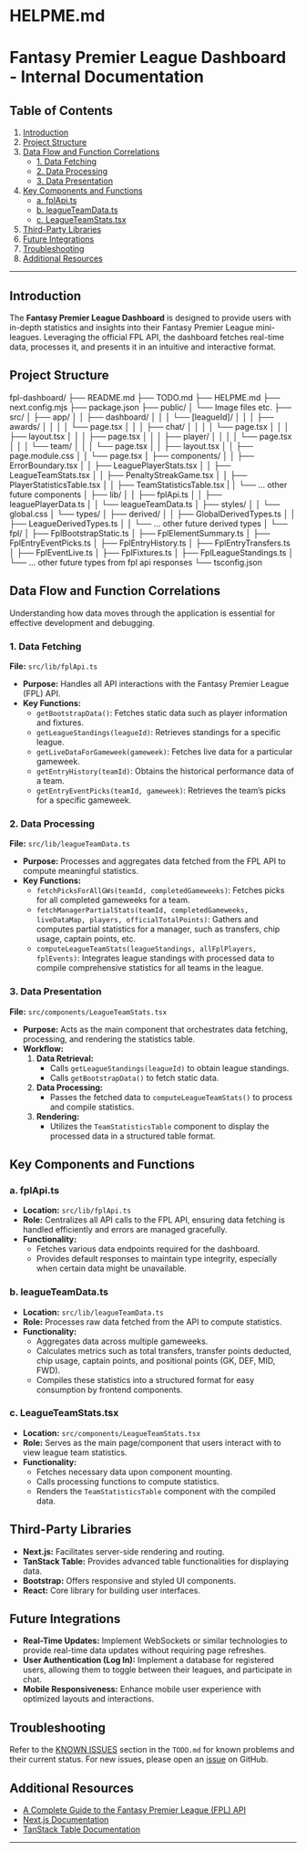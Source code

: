 # HELPME.md

# Fantasy Premier League Dashboard - Internal Documentation

## Table of Contents

1. [Introduction](#introduction)
2. [Project Structure](#project-structure)
3. [Data Flow and Function Correlations](#data-flow-and-function-correlations)
    - [1. Data Fetching](#1-data-fetching)
    - [2. Data Processing](#2-data-processing)
    - [3. Data Presentation](#3-data-presentation)
4. [Key Components and Functions](#key-components-and-functions)
    - [a. fplApi.ts](#a-fplapitsts)
    - [b. leagueTeamData.ts](#b-leagueteamdatats)
    - [c. LeagueTeamStats.tsx](#c-leagueteamstattsx)
5. [Third-Party Libraries](#third-party-libraries)
6. [Future Integrations](#future-integrations)
7. [Troubleshooting](#troubleshooting)
8. [Additional Resources](#additional-resources)

---

## Introduction

The **Fantasy Premier League Dashboard** is designed to provide users with in-depth statistics and insights into their Fantasy Premier League mini-leagues. Leveraging the official FPL API, the dashboard fetches real-time data, processes it, and presents it in an intuitive and interactive format.

## Project Structure

fpl-dashboard/
├── README.md
├── TODO.md
├── HELPME.md
├── next.config.mjs
├── package.json
├── public/
│   └── Image files etc.
├── src/
│   ├── app/
│   │   ├── dashboard/
│   │   │   └── [leagueId]/
│   │   │       ├── awards/
│   │   │       │   └── page.tsx
│   │   │       ├── chat/
│   │   │       │   └── page.tsx
│   │   │       ├── layout.tsx
│   │   │       ├── page.tsx
│   │   │       ├── player/
│   │   │       │   └── page.tsx
│   │   │       └── team/
│   │   │           └── page.tsx
│   │   ├── layout.tsx
│   │   ├── page.module.css
│   │   └── page.tsx
│   ├── components/
│   │   ├── ErrorBoundary.tsx
│   │   ├── LeaguePlayerStats.tsx
│   │   ├── LeagueTeamStats.tsx
│   │   ├── PenaltyStreakGame.tsx
│   │   ├── PlayerStatisticsTable.tsx
│   │   ├── TeamStatisticsTable.tsx
|   │   └── ... other future components
│   ├── lib/
│   │   ├── fplApi.ts
│   │   ├── leaguePlayerData.ts
│   │   └── leagueTeamData.ts
│   ├── styles/
│   │   └── global.css
│   └── types/
│       ├── derived/
│       │   ├── GlobalDerivedTypes.ts
│       │   ├── LeagueDerivedTypes.ts
│       │   └── ... other future derived types
│       └── fpl/
│           ├── FplBootstrapStatic.ts
│           ├── FplElementSummary.ts
│           ├── FplEntryEventPicks.ts
│           ├── FplEntryHistory.ts
│           ├── FplEntryTransfers.ts
│           ├── FplEventLive.ts
│           ├── FplFixtures.ts
│           ├── FplLeagueStandings.ts
│           └── ... other future types from fpl api responses 
└── tsconfig.json

## Data Flow and Function Correlations

Understanding how data moves through the application is essential for effective development and debugging.

### 1. Data Fetching

**File:** `src/lib/fplApi.ts`

- **Purpose:** Handles all API interactions with the Fantasy Premier League (FPL) API.
- **Key Functions:**
    - `getBootstrapData()`: Fetches static data such as player information and fixtures.
    - `getLeagueStandings(leagueId)`: Retrieves standings for a specific league.
    - `getLiveDataForGameweek(gameweek)`: Fetches live data for a particular gameweek.
    - `getEntryHistory(teamId)`: Obtains the historical performance data of a team.
    - `getEntryEventPicks(teamId, gameweek)`: Retrieves the team’s picks for a specific gameweek.

### 2. Data Processing

**File:** `src/lib/leagueTeamData.ts`

- **Purpose:** Processes and aggregates data fetched from the FPL API to compute meaningful statistics.
- **Key Functions:**
    - `fetchPicksForAllGWs(teamId, completedGameweeks)`: Fetches picks for all completed gameweeks for a team.
    - `fetchManagerPartialStats(teamId, completedGameweeks, liveDataMap, players, officialTotalPoints)`: Gathers and computes partial statistics for a manager, such as transfers, chip usage, captain points, etc.
    - `computeLeagueTeamStats(leagueStandings, allFplPlayers, fplEvents)`: Integrates league standings with processed data to compile comprehensive statistics for all teams in the league.

### 3. Data Presentation

**File:** `src/components/LeagueTeamStats.tsx`

- **Purpose:** Acts as the main component that orchestrates data fetching, processing, and rendering the statistics table.
- **Workflow:**
    1. **Data Retrieval:**
        - Calls `getLeagueStandings(leagueId)` to obtain league standings.
        - Calls `getBootstrapData()` to fetch static data.
    2. **Data Processing:**
        - Passes the fetched data to `computeLeagueTeamStats()` to process and compile statistics.
    3. **Rendering:**
        - Utilizes the `TeamStatisticsTable` component to display the processed data in a structured table format.

## Key Components and Functions

### a. fplApi.ts

- **Location:** `src/lib/fplApi.ts`
- **Role:** Centralizes all API calls to the FPL API, ensuring data fetching is handled efficiently and errors are managed gracefully.
- **Functionality:**
    - Fetches various data endpoints required for the dashboard.
    - Provides default responses to maintain type integrity, especially when certain data might be unavailable.

### b. leagueTeamData.ts

- **Location:** `src/lib/leagueTeamData.ts`
- **Role:** Processes raw data fetched from the API to compute statistics.
- **Functionality:**
    - Aggregates data across multiple gameweeks.
    - Calculates metrics such as total transfers, transfer points deducted, chip usage, captain points, and positional points (GK, DEF, MID, FWD).
    - Compiles these statistics into a structured format for easy consumption by frontend components.

### c. LeagueTeamStats.tsx

- **Location:** `src/components/LeagueTeamStats.tsx`
- **Role:** Serves as the main page/component that users interact with to view league team statistics.
- **Functionality:**
    - Fetches necessary data upon component mounting.
    - Calls processing functions to compute statistics.
    - Renders the `TeamStatisticsTable` component with the compiled data.

## Third-Party Libraries

- **Next.js:** Facilitates server-side rendering and routing.
- **TanStack Table:** Provides advanced table functionalities for displaying data.
- **Bootstrap:** Offers responsive and styled UI components.
- **React:** Core library for building user interfaces.

## Future Integrations

- **Real-Time Updates:** Implement WebSockets or similar technologies to provide real-time data updates without requiring page refreshes.
- **User Authentication (Log In):** Implement a database for registered users, allowing them to toggle between their leagues, and participate in chat.
- **Mobile Responsiveness:** Enhance mobile user experience with optimized layouts and interactions.

## Troubleshooting

Refer to the [KNOWN ISSUES](TODO.md#known-issues) section in the `TODO.md` for known problems and their current status. For new issues, please open an [issue](https://github.com/kimmanuelkant/fpl-dashboard/issues) on GitHub.

## Additional Resources

- [A Complete Guide to the Fantasy Premier League (FPL) API](https://www.game-change.co.uk/2023/02/10/a-complete-guide-to-the-fantasy-premier-league-fpl-api/)
- [Next.js Documentation](https://nextjs.org/docs)
- [TanStack Table Documentation](https://tanstack.com/table/v8/docs/overview)

---

